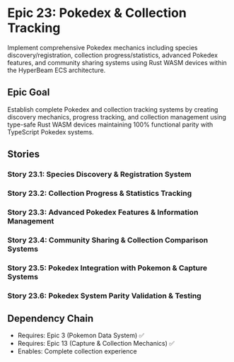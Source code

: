 # Epic 23: Pokedex & Collection Tracking

Implement comprehensive Pokedex mechanics including species discovery/registration, collection progress/statistics, advanced Pokedex features, and community sharing systems using Rust WASM devices within the HyperBeam ECS architecture.

## Epic Goal

Establish complete Pokedex and collection tracking systems by creating discovery mechanics, progress tracking, and collection management using type-safe Rust WASM devices maintaining 100% functional parity with TypeScript Pokedex systems.

## Stories

### Story 23.1: Species Discovery & Registration System
### Story 23.2: Collection Progress & Statistics Tracking
### Story 23.3: Advanced Pokedex Features & Information Management
### Story 23.4: Community Sharing & Collection Comparison Systems
### Story 23.5: Pokedex Integration with Pokemon & Capture Systems
### Story 23.6: Pokedex System Parity Validation & Testing

## Dependency Chain
- Requires: Epic 3 (Pokemon Data System) ✅
- Requires: Epic 13 (Capture & Collection Mechanics) ✅
- Enables: Complete collection experience
